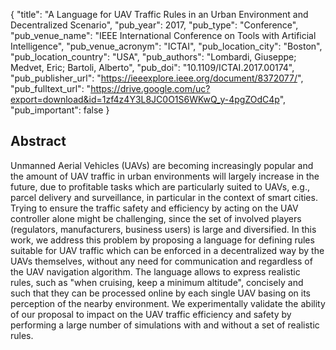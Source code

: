 {
  "title": "A Language for UAV Traffic Rules in an Urban Environment and Decentralized Scenario",
  "pub_year": 2017,
  "pub_type": "Conference",
  "pub_venue_name": "IEEE International Conference on Tools with Artificial Intelligence",
  "pub_venue_acronym": "ICTAI",
  "pub_location_city": "Boston",
  "pub_location_country": "USA",
  "pub_authors": "Lombardi, Giuseppe; Medvet, Eric; Bartoli, Alberto",
  "pub_doi": "10.1109/ICTAI.2017.00174",
  "pub_publisher_url": "https://ieeexplore.ieee.org/document/8372077/",
  "pub_fulltext_url": "https://drive.google.com/uc?export=download&id=1zf4z4Y3L8JC0O1S6WKwQ_y-4pgZOdC4p",
  "pub_important": false
}

## Abstract
Unmanned Aerial Vehicles (UAVs) are becoming increasingly popular and the amount of UAV traffic in urban environments will largely increase in the future, due to profitable tasks which are particularly suited to UAVs, e.g., parcel delivery and surveillance, in particular in the context of smart cities. Trying to ensure the traffic safety and efficiency by acting on the UAV controller alone might be challenging, since the set of involved players (regulators, manufacturers, business users) is large and diversified. In this work, we address this problem by proposing a language for defining rules suitable for UAV traffic which can be enforced in a decentralized way by the UAVs themselves, without any need for communication and regardless of the UAV navigation algorithm. The language allows to express realistic rules, such as "when cruising, keep a minimum altitude", concisely and such that they can be processed online by each single UAV basing on its perception of the nearby environment. We experimentally validate the ability of our proposal to impact on the UAV traffic efficiency and safety by performing a large number of simulations with and without a set of realistic rules.
